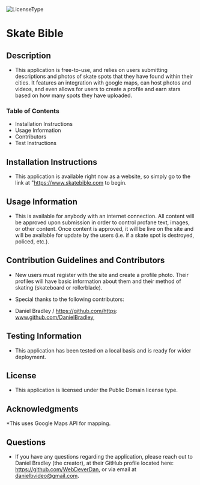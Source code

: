 

![LicenseType](https://img.shields.io/badge/License%3A%20-Public%20Domain-green)
# Skate Bible

## Description

* This application is free-to-use, and relies on users submitting descriptions and photos of skate spots that they have found within their cities. It features an integration with google maps, can host photos and videos, and even allows for users to create a profile and earn stars based on how many spots they have uploaded. 

### Table of Contents

* Installation Instructions
* Usage Information
* Contributors
* Test Instructions

## Installation Instructions

* This application is available right now as a website, so simply go to the link at "https://www.skatebible.com to begin.

## Usage Information

* This is available for anybody with an internet connection. All content will be approved upon submission in order to control profane text, images, or other content. Once content is approved, it will be live on the site and will be available for update by the users (i.e. if a skate spot is destroyed, policed, etc.).

## Contribution Guidelines and Contributors

* New users must register with the site and create a profile photo. Their profiles will have basic information about them and their method of skating (skateboard or rollerblade). 

* Special thanks to the following contributors: 
* Daniel Bradley / https://github.com/https: www.github.com/DanielBradley,

## Testing Information

* This application has been tested on a local basis and is ready for wider deployment.

## License

* This application is licensed under the Public Domain license type.

## Acknowledgments

*This uses Google Maps API for mapping. 

## Questions
* If you have any questions regarding the application, please reach out to Daniel Bradley (the creator), at their GitHub profile located here: https://github.com/WebDeverDan, or via email at danielbvideo@gmail.com.